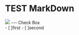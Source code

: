 # TEST MarkDown

<img src="https://blog.yena.io/assets/post-img/171123-nachoi-300.jpg">
---
Check Box <br>
- [ ]first
- [ ]second
